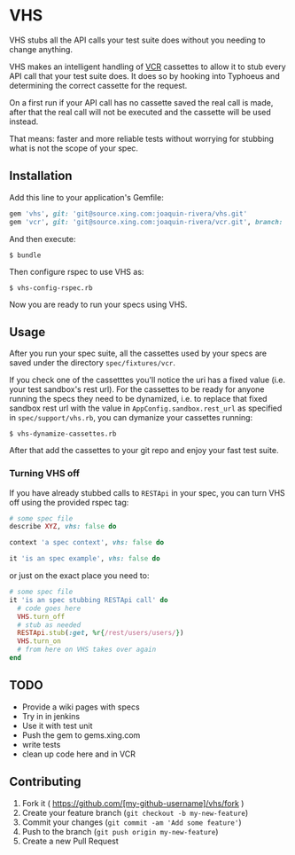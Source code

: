 # VHS

VHS stubs all the API calls your test suite does without you
needing to change anything.

VHS makes an intelligent handling of
[VCR](https://source.xing.com/joaquin-rivera/vcr) cassettes to
allow it to stub every API call that your test suite does. It
does so by hooking into Typhoeus and determining the correct
cassette for the request.

On a first run if your API call has no cassette saved the real
call is made, after that the real call will not be executed and
the cassette will be used instead.

That means: faster and more reliable tests without worrying for
stubbing what is not the scope of your spec.

## Installation

Add this line to your application's Gemfile:

```ruby
gem 'vhs', git: 'git@source.xing.com:joaquin-rivera/vhs.git'
gem 'vcr', git: 'git@source.xing.com:joaquin-rivera/vcr.git', branch: 'vhs'
```

And then execute:

    $ bundle

Then configure rspec to use VHS as:

    $ vhs-config-rspec.rb

Now you are ready to run your specs using VHS.

## Usage

After you run your spec suite, all the cassettes used by your
specs are saved under the directory `spec/fixtures/vcr`.

If you check one of the cassetttes you'll notice the uri has a fixed value (i.e.
your test sandbox's rest url). For the cassettes to be ready for anyone running
the specs they need to be dynamized, i.e. to replace that fixed sandbox rest url
with the value in `AppConfig.sandbox.rest_url` as specified in
`spec/support/vhs.rb`, you can dymanize your cassettes running:

    $ vhs-dynamize-cassettes.rb

After that add the cassettes to your git repo and enjoy your fast test suite.

### Turning VHS off

If you have already stubbed calls to `RESTApi` in your spec, you
can turn VHS off using the provided rspec tag:

```ruby
# some spec file
describe XYZ, vhs: false do

context 'a spec context', vhs: false do

it 'is an spec example', vhs: false do
```

or just on the exact place you need to:

```ruby
# some spec file
it 'is an spec stubbing RESTApi call' do
  # code goes here
  VHS.turn_off
  # stub as needed
  RESTApi.stub(:get, %r{/rest/users/users/})
  VHS.turn_on
  # from here on VHS takes over again
end
```

## TODO
- Provide a wiki pages with specs
- Try in in jenkins
- Use it with test unit
- Push the gem to gems.xing.com
- write tests
- clean up code here and in VCR

## Contributing

1. Fork it ( https://github.com/[my-github-username]/vhs/fork )
2. Create your feature branch (`git checkout -b my-new-feature`)
3. Commit your changes (`git commit -am 'Add some feature'`)
4. Push to the branch (`git push origin my-new-feature`)
5. Create a new Pull Request

